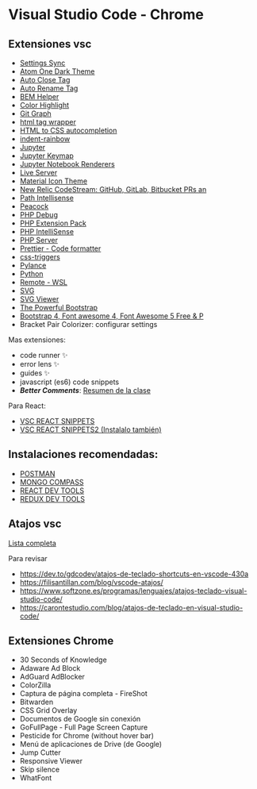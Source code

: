 # Visual Studio Code - Chrome

## Extensiones vsc
- [Settings Sync](https://marketplace.visualstudio.com/items?itemName=Shan.code-settings-sync)
- [Atom One Dark Theme](https://marketplace.visualstudio.com/items?itemName=akamud.vscode-theme-onedark)
- [Auto Close Tag](https://marketplace.visualstudio.com/items?itemName=formulahendry.auto-close-tag)
- [Auto Rename Tag](https://marketplace.visualstudio.com/items?itemName=formulahendry.auto-rename-tag)
- [BEM Helper](https://marketplace.visualstudio.com/items?itemName=Box-Of-Hats.bemhelper)
- [Color Highlight](https://marketplace.visualstudio.com/items?itemName=naumovs.color-highlight)
- [Git Graph](https://marketplace.visualstudio.com/items?itemName=mhutchie.git-graph)
- [html tag wrapper](https://marketplace.visualstudio.com/items?itemName=hwencc.html-tag-wrapper)
- [HTML to CSS autocompletion](https://marketplace.visualstudio.com/items?itemName=solnurkarim.html-to-css-autocompletion)
- [indent-rainbow](https://marketplace.visualstudio.com/items?itemName=oderwat.indent-rainbow)
- [Jupyter](https://marketplace.visualstudio.com/items?itemName=ms-toolsai.jupyter)
- [Jupyter Keymap](https://marketplace.visualstudio.com/items?itemName=ms-toolsai.jupyter-keymap)
- [Jupyter Notebook Renderers](https://marketplace.visualstudio.com/items?itemName=ms-toolsai.jupyter-renderers)
- [Live Server](https://marketplace.visualstudio.com/items?itemName=ritwickdey.LiveServer)
- [Material Icon Theme](https://marketplace.visualstudio.com/items?itemName=PKief.material-icon-theme)
- [New Relic CodeStream: GitHub, GitLab, Bitbucket PRs an](https://marketplace.visualstudio.com/items?itemName=CodeStream.codestream)
- [Path Intellisense](https://marketplace.visualstudio.com/items?itemName=christian-kohler.path-intellisense)
- [Peacock](https://marketplace.visualstudio.com/items?itemName=johnpapa.vscode-peacock)
- [PHP Debug](https://marketplace.visualstudio.com/items?itemName=xdebug.php-debug)
- [PHP Extension Pack](https://marketplace.visualstudio.com/items?itemName=xdebug.php-pack)
- [PHP IntelliSense](https://marketplace.visualstudio.com/items?itemName=zobo.php-intellisense)
- [PHP Server](https://marketplace.visualstudio.com/items?itemName=brapifra.phpserver)
- [Prettier - Code formatter](https://marketplace.visualstudio.com/items?itemName=esbenp.prettier-vscode)
- [css-triggers](https://marketplace.visualstudio.com/items?itemName=kisstkondoros.csstriggers)
- [Pylance](https://marketplace.visualstudio.com/items?itemName=ms-python.vscode-pylance)
- [Python](https://marketplace.visualstudio.com/items?itemName=ms-python.python)
- [Remote - WSL](https://marketplace.visualstudio.com/items?itemName=ms-vscode-remote.remote-wsl)
- [SVG](https://marketplace.visualstudio.com/items?itemName=jock.svg)
- [SVG Viewer]()
- [The Powerful Bootstrap](https://marketplace.visualstudio.com/items?itemName=Crozzo.the-powerful-bootstrap)
- [Bootstrap 4, Font awesome 4, Font Awesome 5 Free & P](https://marketplace.visualstudio.com/items?itemName=thekalinga.bootstrap4-vscode)
- Bracket Pair Colorizer: configurar settings 

Mas extensiones:  
-   code runner ✨
-   error lens ✨
-   guides ✨
-   javascript (es6) code snippets
-   **_Better Comments_**: [Resumen de la clase](https://pogolo.notion.site/3-Configurando-nuestras-herramientas-cd23420b450a46c992294285d439d82e)

Para React: 

- [VSC REACT SNIPPETS](https://marketplace.visualstudio.com/items?itemName=burkeholland.simple-react-snippets)
- [VSC REACT SNIPPETS2 (Instalalo también)](https://marketplace.visualstudio.com/items?itemName=dsznajder.es7-react-js-snippets)

## Instalaciones recomendadas:

- [POSTMAN](https://www.postman.com/downloads/)
- [MONGO COMPASS](https://www.mongodb.com/try/download/shell)
- [REACT DEV TOOLS](https://chrome.google.com/webstore/detail/react-developer-tools/fmkadmapgofadopljbjfkapdkoienihi?hl=es&authuser=1)
- [REDUX DEV TOOLS](https://chrome.google.com/webstore/detail/redux-devtools/lmhkpmbekcpmknklioeibfkpmmfibljd?hl=es)

## Atajos vsc

[Lista completa](https://code.visualstudio.com/shortcuts/keyboard-shortcuts-windows.pdf)

Para revisar    
- https://dev.to/gdcodev/atajos-de-teclado-shortcuts-en-vscode-430a
- https://filisantillan.com/blog/vscode-atajos/
- https://www.softzone.es/programas/lenguajes/atajos-teclado-visual-studio-code/
- https://carontestudio.com/blog/atajos-de-teclado-en-visual-studio-code/


## Extensiones Chrome
- 30 Seconds of Knowledge
- Adaware Ad Block
- AdGuard AdBlocker
- ColorZilla
- Captura de página completa - FireShot
- Bitwarden
- CSS Grid Overlay
- Documentos de Google sin conexión
- GoFullPage - Full Page Screen Capture
- Pesticide for Chrome (without hover bar)
- Menú de aplicaciones de Drive (de Google)
- Jump Cutter
- Responsive Viewer
- Skip silence
- WhatFont



